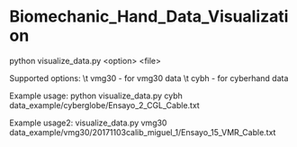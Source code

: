 # Biomechanic_Hand_Data_Visualization

python visualize_data.py \<option\> \<file\>

Supported options:
\t vmg30 - for vmg30 data
\t cybh - for cyberhand data

Example usage: python visualize_data.py cybh data_example/cyberglobe/Ensayo_2_CGL_Cable.txt

Example usage2: visualize_data.py vmg30 data_example/vmg30/20171103calib_miguel_1/Ensayo_15_VMR_Cable.txt
